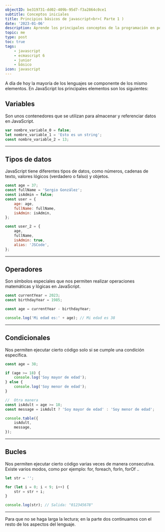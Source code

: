 ```yaml
---
objectID: be319731-dd02-409b-95d7-f3a2864c0ce1
subtitle: Conceptos iniciales
title: Principios básicos de javascript<br>( Parte 1 )
date: '2023-01-06'
description: Aprende los principales conceptos de la programación en pocas lineas
topic: me
type: post
toc: true
tags:
    - javascript
    - ecmascript 6
    - junior
    - básico
icon: javascript
---
```


A día de hoy la mayoría de los lenguajes se componente de los mismo elementos. En JavaScript los principales elementos son los siguientes:

## Variables

Son unos contenedores que se utilizan para almacenar y referenciar datos en JavaScript.

```js
var nombre_variable_0 = false;
let nombre_variable_1 = 'Esto es un string';
const nombre_variable_2 = 13;
```

---

## Tipos de datos

JavaScript tiene diferentes tipos de datos, como números, cadenas de texto, valores lógicos (verdadero o falso) y objetos.

```js
const age = 37;
const fullName = 'Sergio González';
const isAdmin = false;
const user = {
	age: age,
	fullName: fullName,
	isAdmin: isAdmin,
};

const user_2 = {
	age,
	fullName,
	isAdmin: true,
	alias: 'JSCode',
};
```

---

## Operadores

Son símbolos especiales que nos permiten realizar operaciones matemáticas y lógicas en JavaScript.

```js
const currentYear = 2023;
const birthdayYear = 1985;

const age = currentYear - birthdayYear;

console.log('Mi edad es:' + age); // Mi edad es 38
```

---

## Condicionales

Nos permiten ejecutar cierto código solo si se cumple una condición específica.

```js
const age = 38;

if (age >= 18) {
	console.log('Soy mayor de edad');
} else {
	console.log('Soy menor de edad');
}

//  Otra manera
const isAdult = age >= 18;
const message = isAdult ? 'Soy mayor de edad' : 'Soy menor de edad';

console.table({
	isAdult,
	message,
});
```

---

## Bucles

Nos permiten ejecutar cierto código varias veces de manera consecutiva. Existe varios modos, como por ejemplo: for, foreach, forIn, forOf ..

```js
let str = '';

for (let i = 0; i < 9; i++) {
	str = str + i;
}

console.log(str); // Salida: "012345678"
```

---

Para que no se haga larga la lectura; en la parte dos continuamos con el resto de los aspectos del lenguaje.
